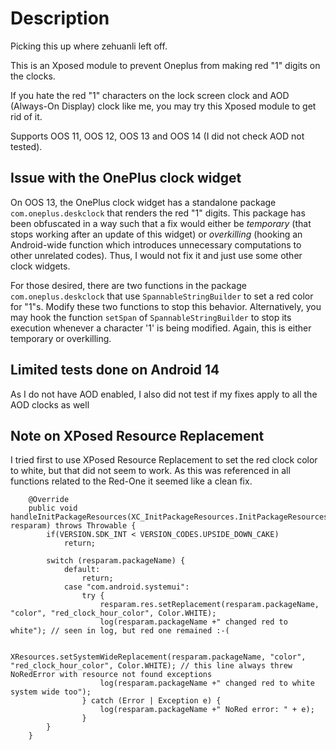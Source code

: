 # Description

Picking this up where zehuanli left off.

This is an Xposed module to prevent Oneplus from making red "1" digits on the clocks.

If you hate the red "1" characters on the lock screen clock and AOD (Always-On Display) clock like me, you may try this Xposed module to get rid of it.

Supports OOS 11, OOS 12, OOS 13 and OOS 14 (I did not check AOD not tested).

## Issue with the OnePlus clock widget
On OOS 13, the OnePlus clock widget has a standalone package `com.oneplus.deskclock` that renders the red "1" digits. This package has been obfuscated in a way such that a fix would either be *temporary* (that stops working after an update of this widget) or *overkilling* (hooking an Android-wide function which introduces unnecessary computations to other unrelated codes). Thus, I would not fix it and just use some other clock widgets.

For those desired, there are two functions in the package `com.oneplus.deskclock` that use `SpannableStringBuilder` to set a red color for "1"s. Modify these two functions to stop this behavior. Alternatively, you may hook the function `setSpan` of `SpannableStringBuilder` to stop its execution whenever a character '1' is being modified. Again, this is either temporary or overkilling.

## Limited tests done on Android 14
As I do not have AOD enabled, I also did not test if my fixes apply to all the AOD clocks as well

## Note on XPosed Resource Replacement
I tried first to use XPosed Resource Replacement to set the red clock color to white, but that did not seem to work.
As this was referenced in all functions related to the Red-One it seemed like a clean fix.



```
    @Override
    public void handleInitPackageResources(XC_InitPackageResources.InitPackageResourcesParam resparam) throws Throwable {
        if(VERSION.SDK_INT < VERSION_CODES.UPSIDE_DOWN_CAKE)
            return;

        switch (resparam.packageName) {
            default:
                return;
            case "com.android.systemui":
                try {
                    resparam.res.setReplacement(resparam.packageName, "color", "red_clock_hour_color", Color.WHITE);
                    log(resparam.packageName +" changed red to white"); // seen in log, but red one remained :-(

                    XResources.setSystemWideReplacement(resparam.packageName, "color", "red_clock_hour_color", Color.WHITE); // this line always threw NoRedError with resource not found exceptions
                    log(resparam.packageName +" changed red to white system wide too");
                } catch (Error | Exception e) {
                    log(resparam.packageName +" NoRed error: " + e);
                }
        }
    }
```

